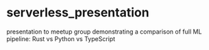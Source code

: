 # serverless_presentation
presentation to meetup group demonstrating a comparison of full ML pipeline: Rust vs Python vs TypeScript

